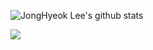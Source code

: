 ![JongHyeok Lee's github stats](https://github-readme-stats.vercel.app/api?username=JONGHYEOKLEEE&show_icons=true&theme=synthwave)


<img src="https://img.shields.io/badge/JAVA-#4479A1?style=for-the-badge&logo=JAVA&logoColor=white">
